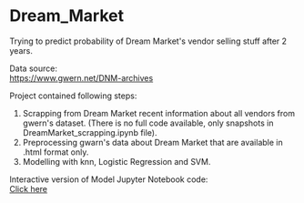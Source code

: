 # Dream_Market

Trying to predict probability of Dream Market's vendor selling stuff after 2 years.

Data source:<br/>
https://www.gwern.net/DNM-archives

Project contained following steps:
  1. Scrapping from Dream Market recent information about all vendors from gwern's dataset. (There is no full code available, only snapshots in DreamMarket_scrapping.ipynb file).
  2. Preprocessing gwarn's data about Dream Market that are available in .html format only.
  3. Modelling with knn, Logistic Regression and SVM.

Interactive version of Model Jupyter Notebook code: <br/>
[Click here](https://hub.mybinder.org/user/stanislawsmyl-dream_market-5kb1avws/tree
)
